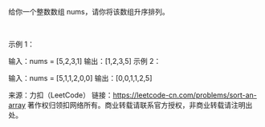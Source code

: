给你一个整数数组 nums，请你将该数组升序排列。

 

示例 1：

输入：nums = [5,2,3,1]
输出：[1,2,3,5]
示例 2：

输入：nums = [5,1,1,2,0,0]
输出：[0,0,1,1,2,5]

来源：力扣（LeetCode）
链接：https://leetcode-cn.com/problems/sort-an-array
著作权归领扣网络所有。商业转载请联系官方授权，非商业转载请注明出处。